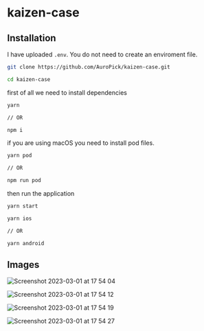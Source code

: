 # kaizen-case

## Installation

I have uploaded `.env`. You do not need to create an enviroment file.

```bash
git clone https://github.com/AuroPick/kaizen-case.git
```
```bash
cd kaizen-case
```
first of all we need to install dependencies
```bash
yarn

// OR

npm i
```
if you are using macOS you need to install pod files.
```bash
yarn pod

// OR

npm run pod
```
then run the application
```bash
yarn start
```
```bash
yarn ios

// OR

yarn android
```

## Images
![Screenshot 2023-03-01 at 17 54 04](https://user-images.githubusercontent.com/53499802/222179716-bdcb807e-0f73-43a8-82cb-88485a836b63.png)

![Screenshot 2023-03-01 at 17 54 12](https://user-images.githubusercontent.com/53499802/222179763-bb6bfd89-d2fc-41a9-bd8f-42d5a5231288.png)

![Screenshot 2023-03-01 at 17 54 19](https://user-images.githubusercontent.com/53499802/222179819-ea8fed04-e0ed-41c3-be58-280d68f70d26.png)

![Screenshot 2023-03-01 at 17 54 27](https://user-images.githubusercontent.com/53499802/222179840-070ab21f-2c40-4ede-b80d-fa5ad267e863.png)

